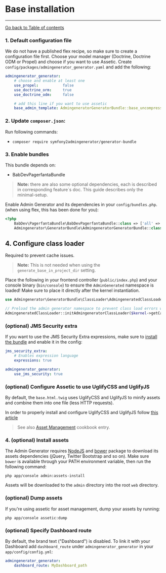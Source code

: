 # Base installation
---------------------------------------

[Go back to Table of contents][back-to-index]


### 1. Default configuration file

We do not have a published flex recipe, so make sure to create a configuration file first.
Choose your model manager (Doctrine, Doctrine ODM or Propel) and choose if you want to use Assetic.
Create `config/packages/admingenerator_generator.yaml` and add the following:

```yaml
admingenerator_generator:
    # choose and enable at least one
    use_propel:           false
    use_doctrine_orm:     true
    use_doctrine_odm:     false

    # add this line if you want to use assetic
    base_admin_template: AdmingeneratorGeneratorBundle::base_uncompressed.html.twig
```

### 2. Update `composer.json`:

Run following commands:

* `composer require symfony2admingenerator/generator-bundle`

### 3. Enable bundles

This bundle depends on:

 * BabDevPagerfantaBundle

> **Note:** there are also some optional dependencies, each is described in corresponding feature`s doc. This guide describes only the minimal-setup.

Enable Admin Generator and its dependencies in your `config/bundles.php`. (when using flex, this has been done for you):

```php
<?php
    BabDev\PagerfantaBundle\BabDevPagerfantaBundle::class => ['all' => true],
    Admingenerator\GeneratorBundle\AdmingeneratorGeneratorBundle::class => ['all' => true],
```

## 4. Configure class loader

Required to prevent cache issues.

> **Note:** This is not needed when using the `generate_base_in_project_dir` setting.

Place the following in your frontend controller (`public/index.php`) and your console binary (`bin/console`)
to ensure the `AdminGenerated` namespace is loaded! Make sure to place it directly after the kernel instantiation.

```php
use Admingenerator\GeneratorBundle\ClassLoader\AdmingeneratedClassLoader;

// Preload the admin generator namespace to prevent class load errors when checking whether the cache is fresh
AdmingeneratedClassLoader::initAdmingeneratorClassLoader($kernel->getCacheDir());
```

### (optional) JMS Security extra

If you want to use the JMS Security Extra expressions, make sure to 
[install the bundle](http://jmsyst.com/bundles/JMSSecurityExtraBundle/master/installation#using-composer-recommended)
and enable it in the config:

```yaml
jms_security_extra:
    # Enables expression language
    expressions: true

admingenerator_generator:
    use_jms_security: true
```

### (optional) Configure Assetic to use UglifyCSS and UglifyJS

By default, the `base.html.twig` uses UglifyCSS and UglifyJS to minify assets and combine them into one file (less HTTP requests).

In order to properly install and configure UglifyCSS and UglifyJS follow [this article](http://symfony.com/doc/current/cookbook/assetic/uglifyjs.html)

> See also [Asset Management](http://symfony.com/doc/current/cookbook/assetic/asset_management.html) cookbook entry.

### 4. (optional) Install assets

The Admin Generator requires [NodeJS](http://nodejs.org/) and [bower](http://bower.io/) package to download its assets dependencies (jQuery, Twitter Bootstrap and so on).
Make sure `bower` is available through your PATH environment variable, then run the following command:

`php app/console admin:assets-install`

Assets will be downloaded to the `admin` directory into the root `web` directory. 

### (optional) Dump assets

If you're using assetic for asset management, dump your assets by running:

`php app/console assetic:dump`

### (optional) Specify Dashboard route

By default, the brand text ("Dashboard") is disabled. To link it with your Dashboard add `dashboard_route` under `admingenerator_generator` in your `app/config/config.yml`:

```yaml
admingenerator_generator:
    dashboard_route: MyDashboard_path
```

[back-to-index]: ../documentation.md
